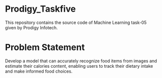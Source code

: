 # Prodigy_Taskfive
This repository contains the source code of Machine Learning task-05 given by Prodigy Infotech.
# Problem Statement
Develop a model that can accurately recognize food items from images and estimate their calories content, enabling users to track their dietary intake and make informed food choices.

